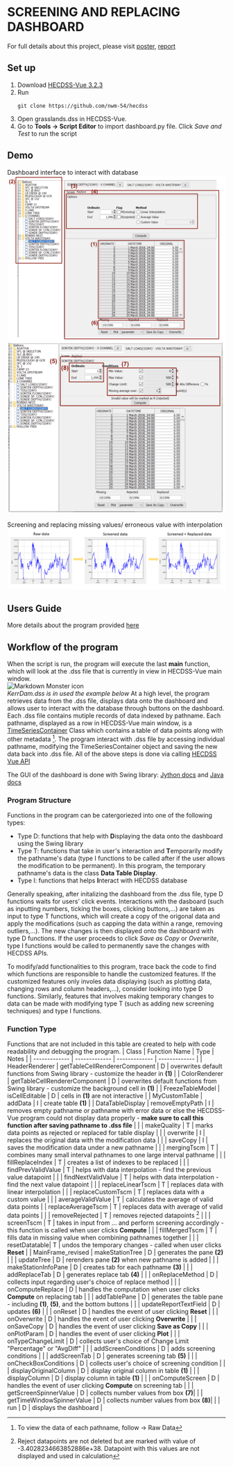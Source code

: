 # SCREENING AND REPLACING DASHBOARD
For full details about this project, please visit [poster](https://drive.google.com/file/d/1fNlnPiMtFKbRdTZsSSQtDKzEYZNC2gSz/view?usp=sharing),  [report](https://drive.google.com/file/d/1LUnjT9A7Qoyk-koqCE2KcxVEv7fO6A0w/view?usp=sharing)

## Set up  
  1. Download [HECDSS-Vue 3.2.3](https://www.hec.usace.army.mil/software/hec-dssvue/downloads.aspx)
  2. Run  
      ```
      git clone https://github.com/nwm-54/hecdss
      ```
  3. Open grasslands.dss in HECDSS-Vue.
  4. Go to **Tools -> Script Editor** to import dashboard.py file. Click *Save and Test* to run the script
 ## Demo
  Dashboard interface to interact with database <br />
![](/demo_imgs/ref_replace.png "Dashboard interface to interact with database") 
![](/demo_imgs/ref_screen.png "Dashboard interface to interact with database") 

<!--   ![](/demo_imgs/dashboard.png "Dashboard interface to interact with database") -->
<!-- ![](/ref replace.png)
![](/ref screen.png) -->

  
  Screening and replacing missing values/ erroneous value with interpolation 
  ![](/demo_imgs/results.png "Screening and replacing missing values/ erroneous value with interpolation")
  ## Users Guide
  More details about the program provided [here](https://drive.google.com/file/d/1br-OarxMH9SZmHyPylpeuDwZzXV_zHi8/view?usp=sharing)
## Workflow of the program
When the script is run, the program will execute the last **main** function, which will look at the .dss file that is currently in view in HECDSS-Vue main window. <br>
<img src="https://user-images.githubusercontent.com/45931542/145825377-192acca9-de39-47c2-9b84-a4064da25bcf.png"
     alt="Markdown Monster icon"
     style="float: left; margin-right: 10px;" />
</br>
*KerrDam.dss is in used the example below*
At a high level, the program retrieves data from the .dss file, displays data onto the dashboard and allows user to interact with the database through buttons on the dashboard.
Each .dss file contains mutiple records of data indexed by pathname. Each pathname, displayed as a row in HECDSS-Vue main window, is a [TimeSeriesContainer](https://www.hec.usace.army.mil/confluence/dssvuedocs/latest/scripting-dssvue/working-with-datacontainers) Class which contains a table of data points along with other metadata [^1]. The program interact with .dss file by accessing individual pathname, modifying the TimeSeriesContainer object and saving the new data back into .dss file. All of the above steps is done via calling [HECDSS Vue API](https://www.hec.usace.army.mil/confluence/dssvuedocs/latest/scripting-dssvue)

The GUI of the dashboard is done with Swing library: [Jython docs](https://wiki.python.org/jython/SwingExamples) and [Java docs](https://docs.oracle.com/javase/7/docs/api/javax/swing/package-summary.html)

### Program Structure
Functions in the program can be catergoriezed into one of the following types: 
  - Type D: functions that help with **D**isplaying the data onto the dashboard using the Swing library
  - Type T: functions that take in user's interaction and **T**emporarily modify the pathname's data (type I functions to be called after if the user allows the modification to be permanent). In this program, the temporary pathname's data is the class **Data Table Display**.
  - Type I: functions that helps **I**nteract with HECDSS database

Generally speaking, after initalizing the dashboard from the .dss file, type D functions waits for users' click events. Interactions with the dasboard (such as inputting numbers, ticking the boxes, clicking buttons,...) are taken as input to type T functions, which will create a copy of the origonal data and apply the modifications (such as capping the data within a range, removing outliers,...). The new changes is then displayed onto the dashboard with type D functions. If the user proceeds to click *Save as Copy* or *Overwrite*, type I functions would be called to permanently save the changes with HECDSS APIs.

To modify/add functionalities to this program, trace back the code to find which functions are responsible to handle the customized features. If the customized features only involes data displaying (such as plotting data, changing rows and column headers,...), consider looking into type D functions. Similarly, features that involves making temporary changes to data can be made with modifying type T (such as adding new screening techniques) and type I functions.
### Function Type
Functions that are not included in this table are created to help with code readability and debugging the program. 
| Class | Function Name  | Type | Notes |
| ------------- | ------------- | ------------- | ------------- |
| HeaderRenderer | getTableCellRendererComponent | D | overwrites default functions from Swing library - customize the header in **(1)** |
| ColorRenderer | getTableCellRendererComponent | D | overwrites default functions from Swing library - customize the background cell in **(1)** |
| FreezeTableModel | isCellEditable | D | cells in **(1)** are not interactive |
| MyCustomTable | addData | I | create table **(1)** |
| DataTableDisplay | removeEmptyPath | I | removes empty pathname or pathname with error data or else the HECDSS-Vue program could not display data properly - **make sure to call this function after saving pathname to .dss file** |
| | makeQuality | T | marks data points as rejected or replaced for table display |
| | overwrite | I | replaces the original data with the modification data |
| | saveCopy | I | saves the modification data under a new pathname |
| | mergingTscm | T | combines many small interval pathnames to one large interval pathname |
| | fillReplaceIndex | T | creates a list of indexes to be replaced |
| | findPrevValidValue | T | helps with data interpolation - find the previous value datapoint |
| | findNextValidValue | T | helps with data interpolation - find the next value datapoint |
| | replaceLinearTscm | T | replaces data with linear interpolation |
| | replaceCustomTscm | T | replaces data with a custom value |
| | averageValidValue | T | calculates the average of valid data points 
| | replaceAverageTscm | T | replaces data with average of valid data points |
| | removeRejected | T | removes rejected datapoints [^2] |
| | screenTscm | T | takes in input from ... and perform screening accordingly - this function is called when user clicks **Compute** |
| | fillMergedTscm | T | fills data in missing value when combining pathnames together |
| | resetDatatable| T | undos the temporary changes -  called when user clicks **Reset** |
| MainFrame_revised | makeStationTree | D | generates the pane **(2)** |
| | updateTree | D | rerenders pane **(2)** when new pathname is added |
| | makeStationInfoPane | D | creates tab for each pathname **(3)** |
| | addReplaceTab | D | generates replace tab **(4)** |
| | onReplaceMethod | D | collects input regarding user's choice of replace method |
| | onComputeReplace | D | handles the computation when user clicks **Compute** on replacing tab |
| | addTablePane | D | generates the table pane - including **(1)**, **(5)**, and the bottom buttons |
| | updateReportTextField | D | updates **(6)** |
| | onReset | D | handles the event of user clicking **Reset** | 
| | onOverwrite | D | handles the event of user clicking **Overwrite** |
| | onSaveCopy | D | handles the event of user clicking **Save as Copy** |
| | onPlotParam | D | handles the event of user clicking **Plot** | 
| | onTypeChangeLimit | D | collects user's choice of Change Limit "Percentage" or "AvgDiff" |
| | addScreenConditions | D | adds screening conditions | 
| | addScreenTab | D | generates screening tab **(5)** | 
| | onCheckBoxConditions | D | collects user's choice of screening condition |
| | displayOriginalColumn | D | display original column in table **(1)** | 
| | displayColumn | D | display column in table **(1)** |
| | onComputeScreen | D | handles the event of user clicking **Compute** on screening tab | 
| | getScreenSpinnerValue | D | collects number values from box **(7)**|
| | getTimeWindowSpinnerValue | D | collects number values from box **(8)**|
| | run | D | displays the dashboard |















[^1]: To view the data of each pathname, follow -> Raw Data
[^2]: Reject datapoints are not deleted but are marked with value of -3.4028234663852886e+38. Datapoint with this values are not displayed and used in calculation
  

